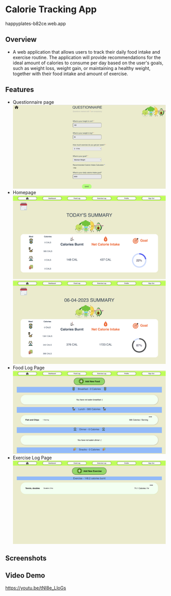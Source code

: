# Calorie Tracking App
happyplates-b82ce.web.app

## Overview
- A web application that allows users to track their daily food intake and exercise routine. The application will provide recommendations for the ideal amount of calories to consume per day based on the user's goals, such as weight loss, weight gain, or maintaining a healthy weight, together with their food intake and amount of exercise.

## Features
- Questionnaire page
![Questionnaire page](src/assets/screenshots/questionnaire.png)
- Homepage
![Current Home page](src/assets/screenshots/homepagepresent.png)
![Home page](src/assets/screenshots/homepage.png)
- Food Log Page
![Foodlog page](src/assets/screenshots/foodlog.png)
- Exercise Log Page
![Exerciselog page](src/assets/screenshots/exerciselog.png)

## Screenshots

## Video Demo
https://youtu.be/tNI8e_LloGs
